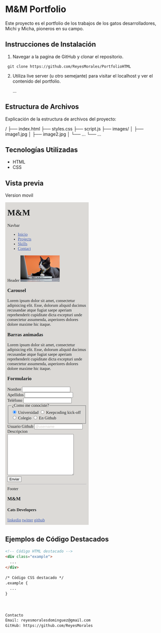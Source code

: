 # M&M Portfolio

Este proyecto es el portfolio de los trabajos de los gatos desarrolladores, Michi y Micha, pioneros en su campo.

## Instrucciones de Instalación

1. Navegar a la pagina de GitHub y clonar el repositorio.

```
 git clone https://github.com/ReyesMorales/PortfolioHTML
```

2. Utiliza live server (u otro semejante) para visitar el localhost y ver el contenido del portfolio.

   ...

## Estructura de Archivos

Explicación de la estructura de archivos del proyecto:

/
├── index.html
├── styles.css
├── script.js
├── images/
│ ├── image1.jpg
│ ├── image2.jpg
│ └── ...
└── ...


## Tecnologías Utilizadas

- HTML
- CSS

## Vista previa

Version movil

![Portfolio](images/screenshotproject.png)

## Ejemplos de Código Destacados

```html
<!-- Código HTML destacado -->
<div class="example">
  ...
</div>

/* Código CSS destacado */
.example {
  ...
}



Contacto
Email: reyesmoralesdominguez@gmail.com
GitHub: https://github.com/ReyesMorales
